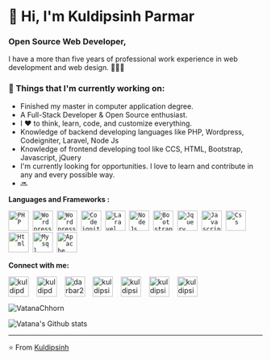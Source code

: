 # 🙋 Hi, I'm Kuldipsinh Parmar

### Open Source Web Developer, 

I have a more than five years of professional work experience in web development and web design. 👨🏻‍💻 

### 💼  Things that I'm currently working on: 
* Finished my master in computer application degree.
* A Full-Stack Developer & Open Source enthusiast.
* I ❤️ to think, learn, code, and customize everything.
* Knowledge of backend developing languages like PHP, Wordpress, Codeigniter, Laravel, Node Js
* Knowledge of frontend developing tool like CCS, HTML, Bootstrap, Javascript, jQuery
* I'm currently looking for opportunities. I love to learn and contribute in any and every possible way.
* 🔜

 
 **Languages and Frameworks :**
<p align="left">
  <code><img src="https://github.com/abranhe/programming-languages-logos/blob/master/src/php/php.png" alt="PHP" width="40" height="40"/></code>&nbsp;
  <code><img src="https://github.com/abranhe/programming-languages-logos/blob/master/src/c/c_48x48.png" alt="Wordpress" width="40" height="40" /></code>&nbsp;
 <code><img src="https://cdn.jsdelivr.net/gh/devicons/devicon/icons/woocommerce/woocommerce-plain-wordmark.svg" alt="Wordpress" width="40" height="40" /></code>&nbsp; 
  <code><img src="https://cdn.jsdelivr.net/gh/devicons/devicon/icons/codeigniter/codeigniter-plain-wordmark.svg" alt="Codeigniter" width="40" height="40" /></code>&nbsp;
 <code><img src="https://cdn.jsdelivr.net/gh/devicons/devicon/icons/laravel/laravel-plain.svg" alt="Laravel" width="40" height="40" /></code>&nbsp;
 <code><img src="https://cdn.jsdelivr.net/gh/devicons/devicon/icons/nodejs/nodejs-original.svg" alt="Node Js" width="40" height="40" /></code>&nbsp;
 <code><img src="https://cdn.jsdelivr.net/gh/devicons/devicon/icons/bootstrap/bootstrap-plain-wordmark.svg" alt="Bootstrap" width="40" height="40" /></code>&nbsp;
 <code><img src="https://cdn.jsdelivr.net/gh/devicons/devicon/icons/jquery/jquery-original-wordmark.svg" alt="Jquery" width="40" height="40" /></code>&nbsp;
 <code><img src="https://github.com/abranhe/programming-languages-logos/blob/master/src/javascript/javascript.png" alt="Javascript" width="40" height="40" /></code>&nbsp;
 <code><img src="https://github.com/abranhe/programming-languages-logos/blob/master/src/css/css.png" alt="Css" width="40" height="40" /></code>&nbsp;
 <code><img src="https://github.com/abranhe/programming-languages-logos/blob/master/src/html/html.png" alt="Html" width="40" height="40" /></code>&nbsp;
 <code><img src="https://cdn.jsdelivr.net/gh/devicons/devicon/icons/mysql/mysql-original-wordmark.svg" alt="Mysql" width="40" height="40" /></code>&nbsp;
 <code><img src="https://cdn.jsdelivr.net/gh/devicons/devicon/icons/apache/apache-plain-wordmark.svg" alt="Apache" width="40" height="40" /></code>&nbsp;
 
 **Connect with me:**
<p align="left">
<a  href="https://www.instagram.com/kuldipdarbar_/" target="_blank"><img align="center" src="https://cdn2.iconfinder.com/data/icons/social-media-2285/512/1_Instagram_colored_svg_1-512.png" alt="kuldipdarbar_" height="40" width="40" /></a> &nbsp;&nbsp;
<a href="https://twitter.com/kuldipdarbar23" target="blank"><img align="center" src="https://cdn.jsdelivr.net/gh/devicons/devicon/icons/twitter/twitter-original.svg" alt="kuldipdarbar23" height="40" width="40" /></a> &nbsp;&nbsp;
<a href="https://www.facebook.com/darbar23" target="blank"><img align="center" src="https://cdn.jsdelivr.net/gh/devicons/devicon/icons/facebook/facebook-original.svg" alt="darbar23" height="40" width="40" /></a> &nbsp;&nbsp;
 <a href="https://www.linkedin.com/in/kuldipsinh-parmar-b3116a45" target="blank"><img align="center" src="https://cdn.jsdelivr.net/gh/devicons/devicon/icons/linkedin/linkedin-original.svg" alt="kuldipsinh-parmar-b3116a45" height="40" width="40" /></a> &nbsp;&nbsp;
  <a href="skype:cid.35efc01a14f1df10?chat" target="blank"><img align="center" src="https://cdn4.iconfinder.com/data/icons/social-media-logos-6/512/41-skype_chat-512.png" alt="kuldipsinh-parmar-b3116a45" height="40" width="40" /></a> &nbsp;&nbsp;
 <a href="mailto:kuldipdarbar23" target="blank"><img align="center" src="https://cdn3.iconfinder.com/data/icons/logos-brands-3/24/logo_brand_brands_logos_gmail-512.png" alt="kuldipsinh-parmar-b3116a45" height="40" width="40" /></a> &nbsp;&nbsp;
 <a href="https://wa.me/8401002194" target="blank"><img align="center" src="https://cdn2.iconfinder.com/data/icons/social-icons-33/128/WhatsApp-512.png" alt="kuldipsinh-parmar-b3116a45" height="40" width="40" /></a> &nbsp;&nbsp;
 
</p>

<img src="https://komarev.com/ghpvc/?username=darbar23" alt="VatanaChhorn" />

![Vatana's Github stats](https://github-readme-stats.vercel.app/api?username=darbar23&show_icons=true)

---

⭐️ From [Kuldipsinh](https://github.com/darbar23)
